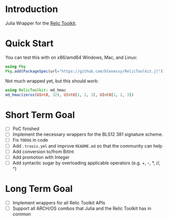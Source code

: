 # Introduction

Julia Wrapper for the [Relic Toolkit](https://github.com/relic-toolkit/relic).

# Quick Start

You can test this with on x86/amd64 Windows, Mac, and Linux:

```julia
using Pkg
Pkg.add(PackageSpec(url="https://github.com/blenessy/RelicToolkit.jl"))
```

Not much wrapped yet, but this should work:
```julia
using RelicToolkit: md_hmac
md_hmac(zeros(UInt8, 32), UInt8[1, 2, 3], UInt8[1, 2, 3])
```

# Short Term Goal

- [ ] PoC finished
- [ ] Implement the necessary wrappers for the BLS12 381 signature scheme.
- [ ] Fix `TODO`s in code
- [ ] Add `.travis.yml` and improve `README.md` so that the community can help
- [ ] Add conversion to/from BitInt
- [ ] Add promotion with Integer
- [ ] Add syntactic sugar by overloading applicable operators (e.g. +, -, *, //, ^)

# Long Term Goal

- [ ] Implement wrappers for all Relic Toolkit APIs
- [ ] Support all ARCH/OS combos that Julia and the Relic Toolkit has in common
